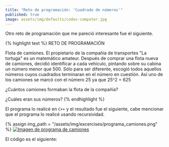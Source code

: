 ```yaml
---
title: "Reto de programación: 'Cuadrado de números'"
published: true
image: assets/img/defaults/codes-computer.jpg
---
```


Otro reto de programación que me pareció interesante fue el siguiente.

{% highlight text %}
   RETO DE PROGRAMACIÓN

  Flota de camiones. El propietario de la compañia de transportes "La tortuga"
  es un matemático amateur. Después de comprar una flota nueva de camiones, 
  decidió identificar a cada vehículo, pintando sobre su cabina un número menor
  que 500. Sólo para ser diferente, escogió todos aquellos números cuyos cuadrados
  terminaran en el número en cuestión. Así uno de los camiones se marcó con el 
  número 25 ya que 25^2 = 625
  
  ¿Cuántos camiones formaban la flota de la compañía?
  
  ¿Cuáles eran sus números?
{% endhighlight %}

El programa lo realicé en `C++` y el resultado fue el siguiente, cabe mencionar que el programa lo realicé usando recursividad.

{% assign img_path = "/assets/img/excercises/programa_camiones.png" %}
<a href="{{ site.baseurl }}{{ img_path }}"><img class="img__responsive" src="{{ site.baseurl}}{{ img_path }}" alt="Imagen de programa de camiones"></a>

El código es el siguiente:

<code data-gist-id="192dd8fcc187f4e21386"></code>
